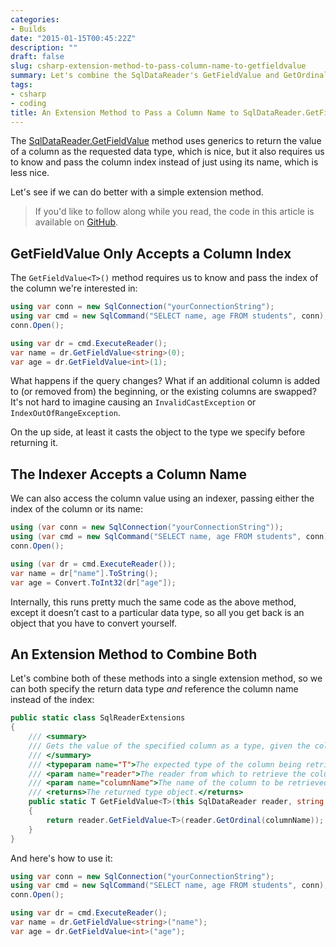 ```yaml
---
categories:
- Builds
date: "2015-01-15T00:45:22Z"
description: ""
draft: false
slug: csharp-extension-method-to-pass-column-name-to-getfieldvalue
summary: Let's combine the SqlDataReader's GetFieldValue and GetOrdinal methods into an extension method that lets us pass a column name and get back a specific type.
tags:
- csharp
- coding
title: An Extension Method to Pass a Column Name to SqlDataReader.GetFieldValue
---
```

The [SqlDataReader.GetFieldValue](http://msdn.microsoft.com/en-us/library/hh485652\(v=vs.110\).aspx) method uses generics to return the value of a column as the requested data type, which is nice, but it also requires us to know and pass the column index instead of just using its name, which is less nice.

Let's see if we can do better with a simple extension method.

> If you'd like to follow along while you read, the code in this article is available on <a href="https://github.com/grantwinney/BlogCodeSamples/tree/master/Languages/CSharp/SqlDataReaderGetFieldValueByName">GitHub</a>.

## GetFieldValue Only Accepts a Column Index

The `GetFieldValue<T>()` method requires us to know and pass the index of the column we're interested in:

```csharp
using var conn = new SqlConnection("yourConnectionString");
using var cmd = new SqlCommand("SELECT name, age FROM students", conn);
conn.Open();

using var dr = cmd.ExecuteReader();
var name = dr.GetFieldValue<string>(0);
var age = dr.GetFieldValue<int>(1);
```

What happens if the query changes? What if an additional column is added to (or removed from) the beginning, or the existing columns are swapped? It's not hard to imagine causing an `InvalidCastException` or `IndexOutOfRangeException`.

On the up side, at least it casts the object to the type we specify before returning it.

## The Indexer Accepts a Column Name

We can also access the column value using an indexer, passing either the index of the column or its name:

```csharp
using (var conn = new SqlConnection("yourConnectionString"));
using (var cmd = new SqlCommand("SELECT name, age FROM students", conn));
conn.Open();

using (var dr = cmd.ExecuteReader());
var name = dr["name"].ToString();
var age = Convert.ToInt32(dr["age"]);
```

Internally, this runs pretty much the same code as the above method, except it doesn’t cast to a particular data type, so all you get back is an object that you have to convert yourself.

## An Extension Method to Combine Both

Let's combine both of these methods into a single extension method, so we can both specify the return data type _and_ reference the column name instead of the index:

```csharp
public static class SqlReaderExtensions
{
    /// <summary>
    /// Gets the value of the specified column as a type, given the column name.
    /// </summary>
    /// <typeparam name="T">The expected type of the column being retrieved.</typeparam>
    /// <param name="reader">The reader from which to retrieve the column.</param>
    /// <param name="columnName">The name of the column to be retrieved.</param>
    /// <returns>The returned type object.</returns>
    public static T GetFieldValue<T>(this SqlDataReader reader, string columnName)
    {
        return reader.GetFieldValue<T>(reader.GetOrdinal(columnName));
    }
}
```

And here's how to use it:

```csharp
using var conn = new SqlConnection("yourConnectionString");
using var cmd = new SqlCommand("SELECT name, age FROM students", conn);
conn.Open();

using var dr = cmd.ExecuteReader();
var name = dr.GetFieldValue<string>("name");
var age = dr.GetFieldValue<int>("age");
```
